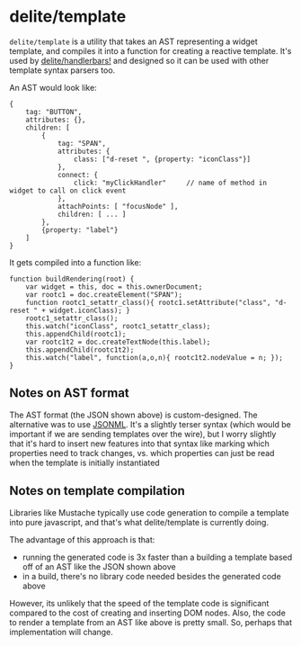 # delite/template

`delite/template` is a utility that takes an AST representing a widget template, and compiles it into
a function for creating a reactive template.   It's used by [delite/handlerbars!](handlebars.md) and designed
so it can be used with other template syntax parsers too.

An AST would look like:

	{
		tag: "BUTTON",
		attributes: {},
		children: [
			{
				tag: "SPAN",
				attributes: {
					class: ["d-reset ", {property: "iconClass"}]
				},
				connect: {
					click: "myClickHandler"		// name of method in widget to call on click event
				},
				attachPoints: [ "focusNode" ],
				children: [ ... ]
			},
			{property: "label"}
		]
	}

It gets compiled into a function like:

	function buildRendering(root) {
		var widget = this, doc = this.ownerDocument;
		var rootc1 = doc.createElement("SPAN");
		function rootc1_setattr_class(){ rootc1.setAttribute("class", "d-reset " + widget.iconClass); }
		rootc1_setattr_class();
		this.watch("iconClass", rootc1_setattr_class);
		this.appendChild(rootc1);
		var rootc1t2 = doc.createTextNode(this.label);
		this.appendChild(rootc1t2);
		this.watch("label", function(a,o,n){ rootc1t2.nodeValue = n; });
	}

## Notes on AST format

The AST format (the JSON shown above) is custom-designed.  The alternative was to use
[JSONML](http://www.ibm.com/developerworks/library/x-jsonml/#c7).  It's a slightly terser syntax
(which would be important if we are sending templates over the wire), but I worry slightly that
it's hard to insert new features into that syntax like marking which properties need to track changes,
vs. which properties can just be read when the template is initially instantiated


## Notes on template compilation

Libraries like Mustache typically use code generation to compile a template into pure javascript,
and that's what delite/template is currently doing.

The advantage of this approach is that:

* running the generated code is 3x faster than a building a template based off of an AST like the JSON shown above
* in a build, there's no library code needed besides the generated code above

However, its unlikely that the speed of the template code is significant compared to the cost of
creating and inserting DOM nodes.   Also, the code to render a template from an AST like above is pretty small.
So, perhaps that implementation will change.

